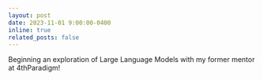 ```yaml
---
layout: post
date: 2023-11-01 9:00:00-0400
inline: true
related_posts: false
---
```


Beginning an exploration of Large Language Models with my former mentor at 4thParadigm!